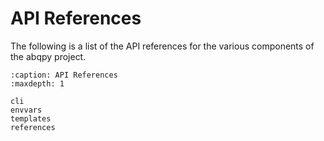 # API References

The following is a list of the API references for the various
components of the abqpy project.

```{toctree}
:caption: API References
:maxdepth: 1

cli
envvars
templates
references
```
